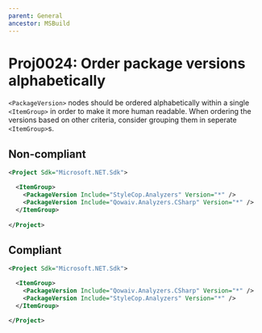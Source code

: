 ```yaml
---
parent: General
ancestor: MSBuild
---
```


# Proj0024: Order package versions alphabetically
`<PackageVersion>` nodes should be ordered alphabetically
within a single `<ItemGroup>` in order to make it more
human readable. When ordering the versions based on
other criteria, consider grouping them in seperate
`<ItemGroup>`s.

## Non-compliant
``` xml
<Project Sdk="Microsoft.NET.Sdk">

  <ItemGroup>
    <PackageVersion Include="StyleCop.Analyzers" Version="*" />
    <PackageVersion Include="Qowaiv.Analyzers.CSharp" Version="*" />
  </ItemGroup>
  
</Project>
```

## Compliant
``` xml
<Project Sdk="Microsoft.NET.Sdk">

  <ItemGroup>
    <PackageVersion Include="Qowaiv.Analyzers.CSharp" Version="*" />
    <PackageVersion Include="StyleCop.Analyzers" Version="*" />
  </ItemGroup>
  
</Project>
```
